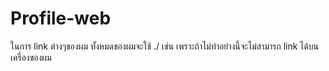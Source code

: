# Profile-web
ในการ link ต่างๆของผม ทั้งหมดของผมจะใช้ ./ 
เช่น <link href="./css/bootstrap.min.css" rel="stylesheet" id="bootstrap-css">
เพราะถ้าไม่ทำอย่างนี้จะไม่สามารถ link ได้บนเครื่องของผม
